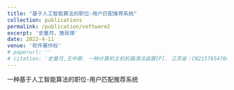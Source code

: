```yaml
---
title: "基于人工智能算法的职位-用户匹配推荐系统"
collection: publications
permalink: /publication/software2
excerpt: '史童月，施张璟'
date: 2022-4-11
venue: '软件著作权'
# paperurl: ''
# citation: '史童月,王中卿. 一种计算机主机机箱清洁装置[P]. 江苏省：CN215785470U,2022-02-11.'
---
```

一种基于人工智能算法的职位-用户匹配推荐系统

